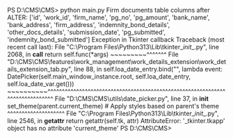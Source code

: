 PS D:\CMS\CMS> python main.py
Firm documents table columns after ALTER: ['id', 'work_id', 'firm_name', 'pg_no', 'pg_amount', 'bank_name', 'bank_address', 'firm_address', 'indemnity_bond_details', 'other_docs_details', 'submission_date', 'pg_submitted', 'indemnity_bond_submitted']
Exception in Tkinter callback
Traceback (most recent call last):
  File "C:\Program Files\Python313\Lib\tkinter\__init__.py", line 2068, in __call__
    return self.func(*args)
           ~~~~~~~~~^^^^^^^
  File "D:\CMS\CMS\features\work_management\work_details_extension\work_details_extension_tab.py", line 88, in <lambda>
    self.loa_date_entry.bind("<Button-1>", lambda event: DatePicker(self.main_window_instance.root, self.loa_date_entry, self.loa_date_var.get()))
                                                         ~~~~~~~~~~^^^^^^^^^^^^^^^^^^^^^^^^^^^^^^^^^^^^^^^^^^^^^^^^^^^^^^^^^^^^^^^^^^^^^^^^^^^^^^
  File "D:\CMS\CMS\utils\date_picker.py", line 37, in __init__
    set_theme(parent.current_theme) # Apply styles based on parent's theme
              ^^^^^^^^^^^^^^^^^^^^
  File "C:\Program Files\Python313\Lib\tkinter\__init__.py", line 2546, in __getattr__
    return getattr(self.tk, attr)
AttributeError: '_tkinter.tkapp' object has no attribute 'current_theme'
PS D:\CMS\CMS> 